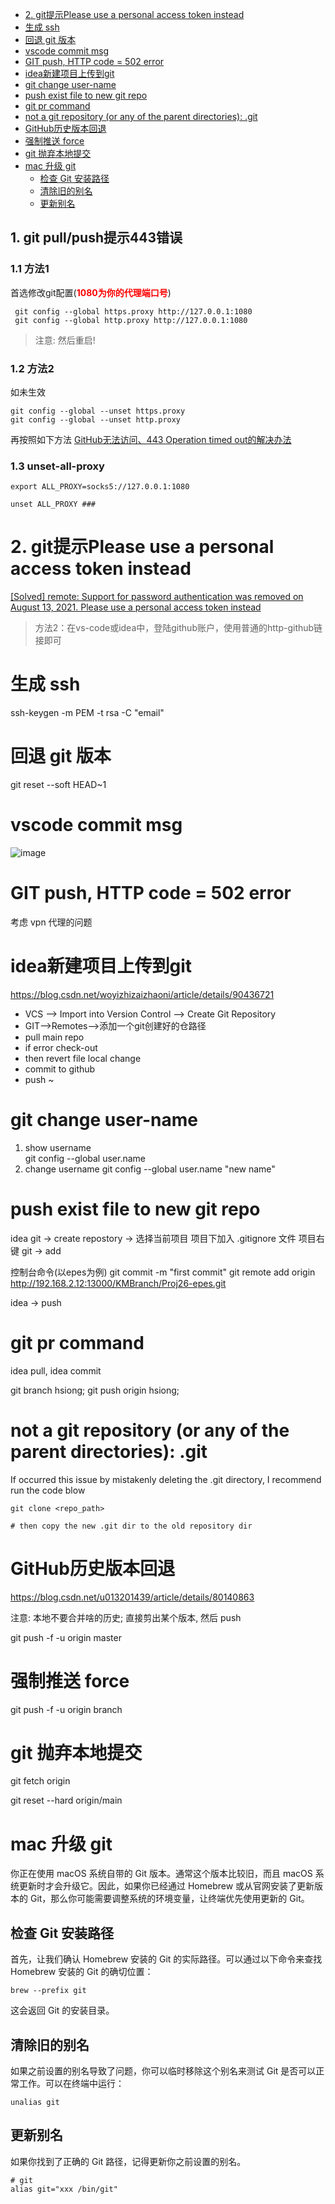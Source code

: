 - [2. git提示Please use a personal access token instead](#2-git提示please-use-a-personal-access-token-instead)
- [生成 ssh](#生成-ssh)
- [回退 git 版本](#回退-git-版本)
- [vscode commit msg](#vscode-commit-msg)
- [GIT push, HTTP code = 502 error](#git-push-http-code--502-error)
- [idea新建项目上传到git](#idea新建项目上传到git)
- [git change user-name](#git-change-user-name)
- [push exist file to new git repo](#push-exist-file-to-new-git-repo)
- [git pr command](#git-pr-command)
- [not a git repository (or any of the parent directories): .git](#not-a-git-repository-or-any-of-the-parent-directories-git)
- [GitHub历史版本回退](#github历史版本回退)
- [强制推送 force](#强制推送-force)
- [git 抛弃本地提交](#git-抛弃本地提交)
- [mac 升级 git](#mac-升级-git)
  - [检查 Git 安装路径](#检查-git-安装路径)
  - [清除旧的别名](#清除旧的别名)
  - [更新别名](#更新别名)

<!-- # 一.常见问题 -->

## 1. git pull/push提示443错误
### 1.1 方法1
首选修改git配置(<b style='color:red'>1080为你的代理端口号</b>)
```
 git config --global https.proxy http://127.0.0.1:1080
 git config --global http.proxy http://127.0.0.1:1080
```

> 注意: 然后重启! 

### 1.2 方法2
如未生效
```
git config --global --unset https.proxy
git config --global --unset http.proxy
```
再按照如下方法
[GitHub无法访问、443 Operation timed out的解决办法](https://juejin.cn/post/6844904193170341896)

### 1.3 unset-all-proxy
```
export ALL_PROXY=socks5://127.0.0.1:1080

unset ALL_PROXY ###
```


# 2. git提示Please use a personal access token instead
[[Solved] remote: Support for password authentication was removed on August 13, 2021. Please use a personal access token instead](https://exerror.com/remote-support-for-password-authentication-was-removed-on-august-13-2021-please-use-a-personal-access-token-instead/)

> 方法2：在vs-code或idea中，登陆github账户，使用普通的http-github链接即可

# 生成 ssh
 ssh-keygen -m PEM -t rsa -C "email"  

# 回退 git 版本
git reset --soft HEAD~1


# vscode commit msg
![image](https://user-images.githubusercontent.com/37357447/180382244-bafdc0a8-af43-4cb0-a908-abae03ccdb31.png)

# GIT push, HTTP code = 502 error
考虑 vpn 代理的问题

# idea新建项目上传到git
https://blog.csdn.net/woyizhizaizhaoni/article/details/90436721
+ VCS --> Import into Version Control --> Create Git Repository 
+ GIT-->Remotes-->添加一个git创建好的仓路径
+ pull main repo
+ if error check-out
+ then revert file local change
+ commit to github
+ push ~

# git change user-name
1. show username   
   git config --global user.name
2. change username 
   git config --global user.name "new name" 

# push exist file to new git repo
idea git -> create repostory -> 选择当前项目
项目下加入 .gitignore 文件
项目右键  git -> add

控制台命令(以epes为例)
git commit -m "first commit"
git remote add origin http://192.168.2.12:13000/KMBranch/Proj26-epes.git

idea -> push

# git pr command
idea pull, idea commit

git branch hsiong;
git push origin hsiong;

# not a git repository (or any of the parent directories): .git
If occurred this issue by mistakenly deleting the .git directory, I recommend run the code blow
```shell 
git clone <repo_path>

# then copy the new .git dir to the old repository dir

```

# GitHub历史版本回退
https://blog.csdn.net/u013201439/article/details/80140863

注意: 本地不要合并啥的历史; 直接剪出某个版本, 然后 push

git push -f -u origin master

# 强制推送 force
git push -f -u origin branch

# git 抛弃本地提交
git fetch origin

git reset --hard origin/main


# mac 升级 git
你正在使用 macOS 系统自带的 Git 版本。通常这个版本比较旧，而且 macOS 系统更新时才会升级它。因此，如果你已经通过 Homebrew 或从官网安装了更新版本的 Git，那么你可能需要调整系统的环境变量，让终端优先使用更新的 Git。

## 检查 Git 安装路径

首先，让我们确认 Homebrew 安装的 Git 的实际路径。可以通过以下命令来查找 Homebrew 安装的 Git 的确切位置：

```
brew --prefix git
```

这会返回 Git 的安装目录。

## 清除旧的别名

如果之前设置的别名导致了问题，你可以临时移除这个别名来测试 Git 是否可以正常工作。可以在终端中运行：

```
unalias git
```

## 更新别名

如果你找到了正确的 Git 路径，记得更新你之前设置的别名。

```
# git
alias git="xxx /bin/git"
```


